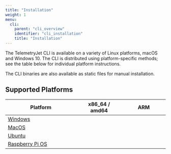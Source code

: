 ```yaml
---
title: "Installation"
weight: 1
menu:
  cli:
    parent: "cli_overview"
    identifier: "cli_installation"
    title: "Installation"
---
```


The TelemetryJet CLI is available on a variety of Linux platforms, macOS and Windows 10. The CLI is distributed using platform-specific methods; see the table below for individual platform instructions.


The CLI binaries are also available as static files for manual installation. 

## Supported Platforms

<table class="bp3-html-table bp3-html-table-bordered bp3-html-table-condensed bp3-html-table-striped" style="width: 100%">
  <thead>
    <tr>
      <th style="width: 250px;">Platform</th>
      <th style="width: 150px;">x86_64 / amd64</th>
      <th style="width: 150px;">ARM</th>
    </tr>
  </thead>
  <tbody>
    <tr>
      <td><a href="/cli/guides/installation/windows/">Windows</a></td>
      <td><span class="bp3-icon bp3-icon-tick bp3-intent-success"></span></td>
      <td></td>
    </tr>
    <tr>
      <td><a href="/cli/guides/installation/mac/">MacOS</a></td>
      <td><span class="bp3-icon bp3-icon-tick bp3-intent-success"></span></td>
      <td></td>
    </tr>
    <tr>
      <td><a href="/cli/guides/installation/ubuntu/">Ubuntu</a></td>
      <td><span class="bp3-icon bp3-icon-tick bp3-intent-success"></span></td>
      <td><span class="bp3-icon bp3-icon-tick bp3-intent-success"></span></td>
    </tr>
    <tr>
      <td><a href="/cli/guides/installation/rpi/">Raspberry Pi OS</a></td>
      <td></td>
      <td><span class="bp3-icon bp3-icon-tick bp3-intent-success"></span></td>
    </tr>
  </tbody>
</table>